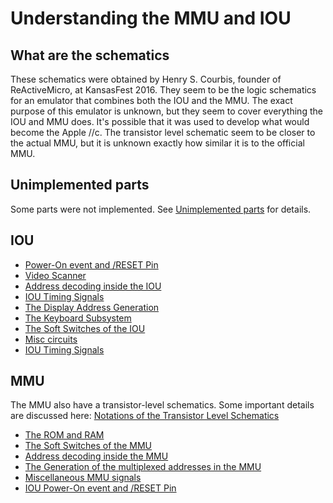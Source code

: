 # Understanding the MMU and IOU

## What are the schematics

These schematics were obtained by Henry S. Courbis, founder of ReActiveMicro, at KansasFest 2016. They seem to be the logic schematics for an emulator that combines both the IOU and the MMU. The exact purpose of this emulator is unknown, but they seem to cover everything the IOU and MMU does. It's possible that it was used to develop what would become the Apple //c. The transistor level schematic seem to be closer to the actual MMU, but it is unknown exactly how similar it is to the official MMU.

## Unimplemented parts

Some parts were not implemented. See [Unimplemented parts](Whats-not-implemented.md) for details.

## IOU
 - [Power-On event and /RESET Pin](reset-and-power-on.md)
 - [Video Scanner](video-scanner.md)
 - [Address decoding inside the IOU](iou-address-decoder.md)
 - [IOU Timing Signals](iou-soft-switches.md)
 - [The Display Address Generation](display-address.md)
 - [The Keyboard Subsystem](iou_keyboard_subsystem.md)
 - [The Soft Switches of the IOU](iou-soft-switches.md)
 - [Misc circuits](spkr-casso-other.md)
 - [IOU Timing Signals](iou-timing-signals.md)

## MMU

The MMU also have a transistor-level schematics. Some important details are discussed here: [Notations of the Transistor Level Schematics](ts-notations.md)

- [The ROM and RAM](mmu-rom-ram.md)
- [The Soft Switches of the MMU](mmu-soft-switches.md)
- [Address decoding inside the MMU](mmu-address-decoder.md)
- [The Generation of the multiplexed addresses in the MMU](mmu-ra-mux.md)
- [Miscellaneous MMU signals](mmu-misc.md)
- [IOU Power-On event and /RESET Pin](reset-and-power-on.md)

